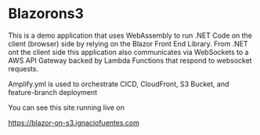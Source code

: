 # Blazorons3

This is a demo application that uses WebAssembly to run .NET Code on the client (browser) side by relying on the Blazor Front End Library.
From .NET ont the client side this application also communicates via WebSockets to a AWS API Gateway backed by Lambda Functions that respond to websocket requests. 

Amplify.yml is used to orchestrate CICD, CloudFront, S3 Bucket, and feature-branch deployment 


You can see this site running live on

https://blazor-on-s3.ignaciofuentes.com
